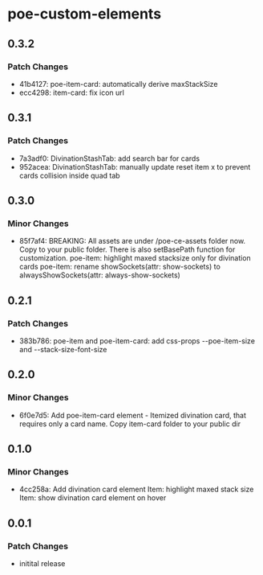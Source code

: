 # poe-custom-elements

## 0.3.2

### Patch Changes

- 41b4127: poe-item-card: automatically derive maxStackSize
- ecc4298: item-card: fix icon url

## 0.3.1

### Patch Changes

- 7a3adf0: DivinationStashTab: add search bar for cards
- 952acea: DivinationStashTab: manually update reset item x to prevent cards collision inside quad tab

## 0.3.0

### Minor Changes

- 85f7af4: BREAKING: All assets are under /poe-ce-assets folder now. Copy to your public folder. There is also setBasePath function for customization.
  poe-item: highlight maxed stacksize only for divination cards
  poe-item: rename showSockets(attr: show-sockets) to alwaysShowSockets(attr: always-show-sockets)

## 0.2.1

### Patch Changes

- 383b786: poe-item and poe-item-card: add css-props --poe-item-size and --stack-size-font-size

## 0.2.0

### Minor Changes

- 6f0e7d5: Add poe-item-card element - Itemized divination card, that requires only a card name.
  Copy item-card folder to your public dir

## 0.1.0

### Minor Changes

- 4cc258a: Add divination card element
  Item: highlight maxed stack size
  Item: show divination card element on hover

## 0.0.1

### Patch Changes

- initital release
